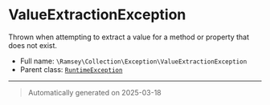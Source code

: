 
# ValueExtractionException

Thrown when attempting to extract a value for a method or property that does not exist.



* Full name: `\Ramsey\Collection\Exception\ValueExtractionException`
* Parent class: [`RuntimeException`](../../../RuntimeException.md)






***
> Automatically generated on 2025-03-18

